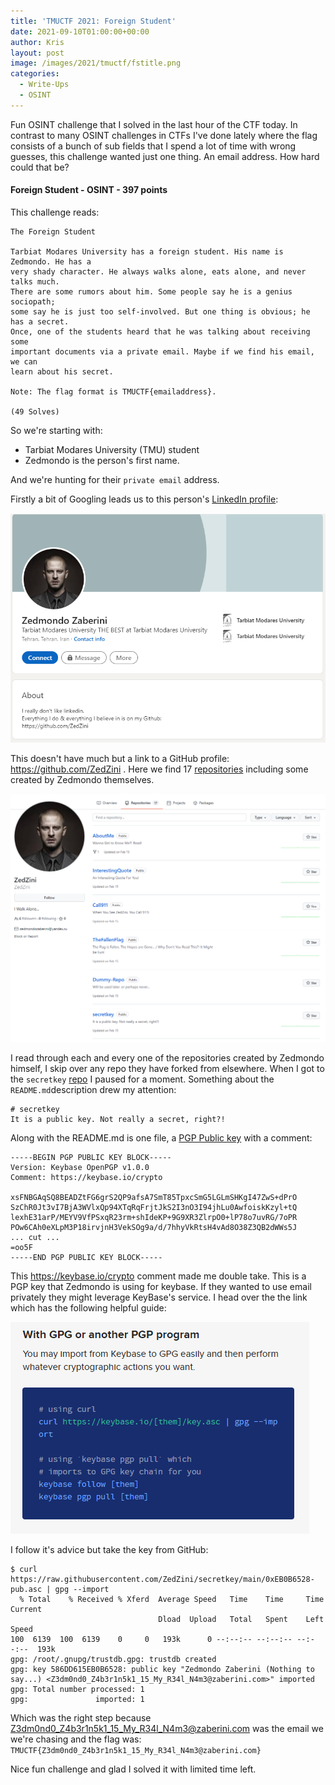 ```yaml
---
title: 'TMUCTF 2021: Foreign Student'
date: 2021-09-10T01:00:00+00:00
author: Kris
layout: post
image: /images/2021/tmuctf/fstitle.png
categories:
  - Write-Ups
  - OSINT
---
```

Fun OSINT challenge that I solved in the last hour of the CTF today. In contrast to many OSINT challenges in CTFs I've done lately where the flag consists of a bunch of sub fields that I spend a lot of time with wrong guesses, this challenge wanted just one thing. An email address. How hard could that be?

#### <a name="foreignstudent"></a>Foreign Student - OSINT - 397 points

This challenge reads:

```
The Foreign Student

Tarbiat Modares University has a foreign student. His name is Zedmondo. He has a 
very shady character. He always walks alone, eats alone, and never talks much. 
There are some rumors about him. Some people say he is a genius sociopath; 
some say he is just too self-involved. But one thing is obvious; he has a secret. 
Once, one of the students heard that he was talking about receiving some 
important documents via a private email. Maybe if we find his email, we can 
learn about his secret.

Note: The flag format is TMUCTF{emailaddress}.

(49 Solves)
```

So we're starting with:

- Tarbiat Modares University (TMU) student
- Zedmondo is the person's first name.

And we're hunting for their `private email` address.

Firstly a bit of Googling leads us to this person's [LinkedIn profile](https://ir.linkedin.com/in/zedmondo-zaberini-203b33206):

![Zedmondo LinkedIn](/images/2021/tmuctf/fslinkedin.PNG)

This doesn't have much but a link to a GitHub profile: https://github.com/ZedZini . Here we find 17 [repositories](https://github.com/ZedZini?tab=repositories) including some created by Zedmondo themselves.

![Zedmondo Github](/images/2021/tmuctf/fsgithub.PNG)

I read through each and every one of the repositories created by Zedmondo himself, I skip over any repo they have forked from elsewhere. When I got to the `secretkey` [repo](https://github.com/ZedZini/secretkey) I paused for a moment. Something about the `README.md`description drew my attention:

```
# secretkey
It is a public key. Not really a secret, right?!
```

Along with the README.md is one file, a [PGP Public key](https://github.com/ZedZini/secretkey/blob/main/0xEB0B6528-pub.asc) with a comment:

```
-----BEGIN PGP PUBLIC KEY BLOCK-----
Version: Keybase OpenPGP v1.0.0
Comment: https://keybase.io/crypto

xsFNBGAqSQ8BEADZtFG6grS2QP9afsA7SmT85TpxcSmG5LGLmSHKgI47ZwS+dPrO
SzChR0Jt3vI7BjA3WVlxQp94XTqRqFrjtJkS2I3nO3I94jhLu0AwfoiskKzyl+tQ
lexhE31arP/MEYV9VfPSxqR23rm+shIdeKP+9G9XR3ZlrpO0+lP78o7uvRG/7oPR
POw6CAh0eXLpM3P18irvjnH3VekSOg9a/d/7hhyVkRtsH4vAd8O38Z3QB2dWWs5J
... cut ...
=oo5F
-----END PGP PUBLIC KEY BLOCK-----
```

This https://keybase.io/crypto comment made me double take. This is a PGP key that Zedmondo is using for keybase. If they wanted to use email privately they might leverage KeyBase's service. I head over the the link which has the following helpful guide:

![Keybase Howto](/images/2021/tmuctf/fs1.PNG)

I follow it's advice but take the key from GitHub:

```shell
$ curl https://raw.githubusercontent.com/ZedZini/secretkey/main/0xEB0B6528-pub.asc | gpg --import
  % Total    % Received % Xferd  Average Speed   Time    Time     Time  Current
                                 Dload  Upload   Total   Spent    Left  Speed
100  6139  100  6139    0     0   193k      0 --:--:-- --:--:-- --:--:--  193k
gpg: /root/.gnupg/trustdb.gpg: trustdb created
gpg: key 586DD615EB0B6528: public key "Zedmondo Zaberini (Nothing to say...) <Z3dm0nd0_Z4b3r1n5k1_15_My_R34l_N4m3@zaberini.com>" imported
gpg: Total number processed: 1
gpg:               imported: 1
```

Which was the right step because Z3dm0nd0_Z4b3r1n5k1_15_My_R34l_N4m3@zaberini.com was the email we we're chasing and the flag was: `TMUCTF{Z3dm0nd0_Z4b3r1n5k1_15_My_R34l_N4m3@zaberini.com}`

Nice fun challenge and glad I solved it with limited time left.
